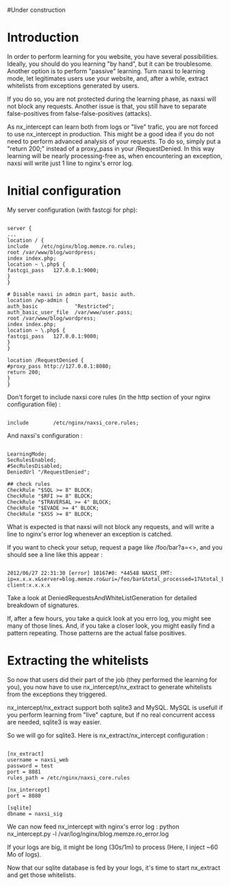 #Under construction

# Introduction #

In order to perform learning for you website, you have several possibilities. Ideally, you should do you learning "by hand", but it can be troublesome. Another option is to perform "passive" learning. Turn naxsi to learning mode, let legitimates users use your website, and, after a while, extract whitelists from exceptions generated by users.

If you do so, you are not protected during the learning phase, as naxsi will not block any requests. Another issue is that, you still have to separate false-positives from false-false-positives (attacks).

As nx\_intercept can learn both from logs or "live" trafic, you are not forced to use nx\_intercept in production. This might be a good idea if you do not need to perform advanced analysis of your requests. To do so, simply put a "return 200;" instead of a proxy\_pass in your /RequestDenied. In this way learning will be nearly processing-free as, when encountering an exception, naxsi will write just 1 line to nginx's error log.

# Initial configuration #

My server configuration (with fastcgi for php):
```

server {
...
location / {
include    /etc/nginx/blog.memze.ro.rules;
root /var/www/blog/wordpress;
index index.php;
location ~ \.php$ {
fastcgi_pass   127.0.0.1:9000;
}
}

# Disable naxsi in admin part, basic auth.
location /wp-admin {
auth_basic            "Restricted";
auth_basic_user_file  /var/www/user.pass;
root /var/www/blog/wordpress;
index index.php;
location ~ \.php$ {
fastcgi_pass   127.0.0.1:9000;
}
}

location /RequestDenied {
#proxy_pass http://127.0.0.1:8080;
return 200;
}
}
```

Don't forget to include naxsi core rules (in the http section of your nginx configuration file) :
```

include        /etc/nginx/naxsi_core.rules;
```

And naxsi's configuration :
```

LearningMode;
SecRulesEnabled;
#SecRulesDisabled;
DeniedUrl "/RequestDenied";

## check rules
CheckRule "$SQL >= 8" BLOCK;
CheckRule "$RFI >= 8" BLOCK;
CheckRule "$TRAVERSAL >= 4" BLOCK;
CheckRule "$EVADE >= 4" BLOCK;
CheckRule "$XSS >= 8" BLOCK;
```

What is expected is that naxsi will not block any requests, and will write a line to nginx's error log whenever an exception is catched.

If you want to check your setup, request a page like /foo/bar?a=<>, and you should see a line like this appear :
```

2012/06/27 22:31:30 [error] 10167#0: *44548 NAXSI_FMT: ip=x.x.x.x&server=blog.memze.ro&uri=/foo/bar&total_processed=17&total_blocked=2&zone0=ARGS&id0=1302&var_name0=a, client:x.x.x.x
```

Take a look at DeniedRequestsAndWhiteListGeneration for detailed breakdown of signatures.


If, after a few hours, you take a quick look at you erro log, you might see many of those lines. And, if you take a closer look, you might easily find a pattern repeating. Those patterns are the actual false positives.

# Extracting the whitelists #

So now that users did their part of the job (they performed the learning for you), you now have to use nx\_intercept/nx\_extract to generate whitelists from the exceptions they triggered.

nx\_intercept/nx\_extract support both sqlite3 and MySQL. MySQL is usefull if you perform learning from "live" capture, but if no real concurrent access are needed, sqlite3 is way easier.

So we will go for sqlite3. Here is nx\_extract/nx\_intercept configuration :

```

[nx_extract]
username = naxsi_web
password = test
port = 8081
rules_path = /etc/nginx/naxsi_core.rules

[nx_intercept]
port = 8080

[sqlite]
dbname = naxsi_sig
```


We can now feed nx\_intercept with nginx's error log :
python nx\_intercept.py -l /var/log/nginx/blog.memze.ro\_error.log

If your logs are big, it might be long (30s/1m) to process (Here, I inject ~60 Mo of logs).

Now that our sqlite database is fed by your logs, it's time to start nx\_extract and get those whitelists.
